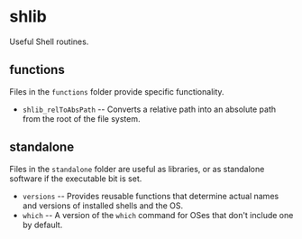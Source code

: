 # shlib

Useful Shell routines.

## functions

Files in the `functions` folder provide specific functionality.

- `shlib_relToAbsPath` -- Converts a relative path into an absolute path from
  the root of the file system.

## standalone

Files in the `standalone` folder are useful as libraries, or as standalone
software if the executable bit is set.

- `versions` -- Provides reusable functions that determine actual names and
  versions of installed shells and the OS.
- `which` -- A version of the `which` command for OSes that don't include one by default.
